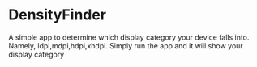 DensityFinder
=============

A simple app to determine which display category your device falls into. Namely, ldpi,mdpi,hdpi,xhdpi. Simply run the app and it will show your display category
